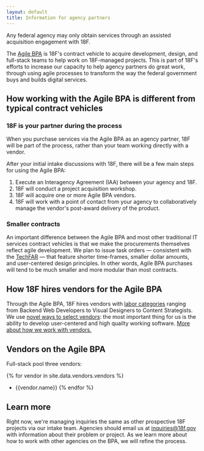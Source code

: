 ```yaml
---
layout: default
title: Information for agency partners
---
```


Any federal agency may only obtain services through an assisted acquisition engagement with 18F.

The [Agile BPA](../) is 18F's contract vehicle to acquire development, design, and full-stack teams to help work on 18F-managed projects. This is part of 18F's efforts to increase our capacity to help agency partners do great work, through using agile processes to transform the way the federal government buys and builds digital services.

## How working with the Agile BPA is different from typical contract vehicles

### 18F is your partner during the process

When you purchase services via the Agile BPA as an agency partner, 18F will be part of the process, rather than your team working directly with a vendor.

After your initial intake discussions with 18F, there will be a few main steps for using the Agile BPA:

1. Execute an Interagency Agreement (IAA) between your agency and 18F.
2. 18F will conduct a project acquisition workshop.
3. 18F will acquire one or more Agile BPA vendors.
4. 18F will work with a point of contact from your agency to collaboratively manage the vendor's post-award delivery of the product.

### Smaller contracts

An important difference between the Agile BPA and most other traditional IT services contract vehicles is that we make the procurements themselves reflect agile development. We plan to issue task orders — consistent with the [TechFAR](https://playbook.cio.gov/techfar/) — that feature shorter time-frames, smaller dollar amounts, and user-centered design principles. In other words, Agile BPA purchases will tend to be much smaller and more modular than most contracts.

## How 18F hires vendors for the Agile BPA

Through the Agile BPA, 18F hires vendors with [labor categories](https://pages.18f.gov/agile-labor-categories/) ranging from Backend Web Developers to Visual Designers to Content Strategists. We use [novel ways to select vendors](https://18f.gsa.gov/2015/04/23/coming-soon-the-agile-delivery-services-soliciatation/): the most important thing for us is the ability to develop user-centered and high quailty working software. [More about how we work with vendors.](../vendors/)

## <a name="vendors"></a>Vendors on the Agile BPA

Full-stack pool three vendors:

{% for vendor in site.data.vendors.vendors %}
- {{vendor.name}}
{% endfor %}


## Learn more

Right now, we're managing inquiries the same as other prospective 18F projects via our intake team. Agencies should email us at [inquiries@18f.gov](mailto:inquiries@18f.gov) with information about their problem or project. As we learn more about how to work with other agencies on the BPA, we will refine the process.
